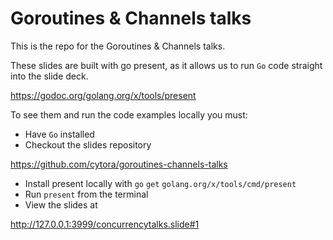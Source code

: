 # Goroutines & Channels talks
This is the repo for the Goroutines & Channels talks. 

These slides are built with go present, as it allows us to run `Go` code straight into the slide deck.

https://godoc.org/golang.org/x/tools/present

To see them and run the code examples locally you must:

- Have `Go` installed
- Checkout the slides repository

 https://github.com/cytora/goroutines-channels-talks

- Install present locally with `go` `get` `golang.org/x/tools/cmd/present`
- Run `present` from the terminal
- View the slides at

http://127.0.0.1:3999/concurrencytalks.slide#1

